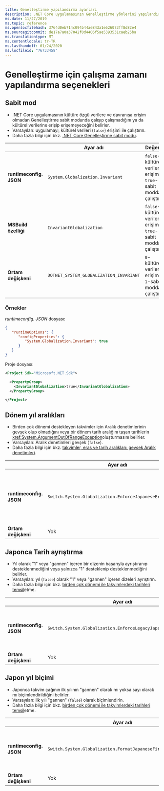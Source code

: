 ```yaml
---
title: Genelleştirme yapılandırma ayarları
description: .NET Core uygulamasının Genelleştirme yönlerini yapılandıran çalışma zamanı ayarları hakkında bilgi edinin. Örneğin, Japonca tarihleri nasıl ayrıştırır.
ms.date: 11/27/2019
ms.topic: reference
ms.openlocfilehash: 3764d0eb714c094b44ae843a1e626073ff8d82e4
ms.sourcegitcommit: de17a7a0a37042f0d4406f5ae5393531caeb25ba
ms.translationtype: MT
ms.contentlocale: tr-TR
ms.lasthandoff: 01/24/2020
ms.locfileid: "76733458"
---
```

# <a name="run-time-configuration-options-for-globalization"></a>Genelleştirme için çalışma zamanı yapılandırma seçenekleri

## <a name="invariant-mode"></a>Sabit mod

- .NET Core uygulamasının kültüre özgü verilere ve davranışa erişim olmadan Genelleştirme sabit modunda çalışıp çalışmadığını ya da kültürel verilerine erişip erişemeyeceğini belirler.
- Varsayılan: uygulamayı, kültürel verileri (`false`) erişimi ile çalıştırın.
- Daha fazla bilgi için bkz. [.NET Core Genelleştirme sabit modu](https://github.com/dotnet/runtime/blob/master/docs/design/features/globalization-invariant-mode.md).

| | Ayar adı | Değerler |
| - | - | - |
| **runtimeconfig. JSON** | `System.Globalization.Invariant` | `false`-kültürel verilerine erişim<br/>`true`-sabit modda çalıştır |
| **MSBuild özelliği** | `InvariantGlobalization` | `false`-kültürel verilerine erişim<br/>`true`-sabit modda çalıştır |
| **Ortam değişkeni** | `DOTNET_SYSTEM_GLOBALIZATION_INVARIANT` | `0`-kültürel verilerine erişim<br/>`1`-sabit modda çalıştır |

### <a name="examples"></a>Örnekler

*runtimeconfig. JSON* dosyası:

```json
{
   "runtimeOptions": {
      "configProperties": {
         "System.Globalization.Invariant": true
      }
   }
}
```

Proje dosyası:

```xml
<Project Sdk="Microsoft.NET.Sdk">

  <PropertyGroup>
    <InvariantGlobalization>true</InvariantGlobalization>
  </PropertyGroup>

</Project>
```

## <a name="era-year-ranges"></a>Dönem yıl aralıkları

- Birden çok dönemi destekleyen takvimler için Aralık denetimlerinin gevşek olup olmadığını veya bir dönem tarih aralığını taşan tarihlerin <xref:System.ArgumentOutOfRangeException>oluşturmasını belirler.
- Varsayılan: Aralık denetimleri gevşek (`false`).
- Daha fazla bilgi için bkz. [takvimler, eras ve tarih aralıkları: gevşek Aralık denetimleri](../../standard/datetime/working-with-calendars.md#calendars-eras-and-date-ranges-relaxed-range-checks).

| | Ayar adı | Değerler |
| - | - | - |
| **runtimeconfig. JSON** | `Switch.System.Globalization.EnforceJapaneseEraYearRanges` | `false` gevşek Aralık denetimleri<br/>`true`-taşmalar özel duruma neden olur |
| **Ortam değişkeni** | Yok | Yok |

## <a name="japanese-date-parsing"></a>Japonca Tarih ayrıştırma

- Yıl olarak "1" veya "gannen" içeren bir dizenin başarıyla ayrıştıranıp desteklenmediğini veya yalnızca "1" desteklenip desteklenmediğini belirler.
- Varsayılan: yıl (`false`) olarak "1" veya "gannen" içeren dizeleri ayrıştırın.
- Daha fazla bilgi için bkz. [birden çok dönemi ile takvimlerdeki tarihleri temsil](../../standard/datetime/working-with-calendars.md#represent-dates-in-calendars-with-multiple-eras)etme.

| | Ayar adı | Değerler |
| - | - | - |
| **runtimeconfig. JSON** | `Switch.System.Globalization.EnforceLegacyJapaneseDateParsing` | `false`-"gannen" veya "1" destekleniyor<br/>`true`-yalnızca "1" destekleniyor |
| **Ortam değişkeni** | Yok | Yok |

## <a name="japanese-year-format"></a>Japon yıl biçimi

- Japonca takvim çağının ilk yılının "gannen" olarak mı yoksa sayı olarak mı biçimlendirildiğini belirler.
- Varsayılan: ilk yılı "gannen" (`false`) olarak biçimlendirin.
- Daha fazla bilgi için bkz. [birden çok dönemi ile takvimlerdeki tarihleri temsil](../../standard/datetime/working-with-calendars.md#represent-dates-in-calendars-with-multiple-eras)etme.

| | Ayar adı | Değerler |
| - | - | - |
| **runtimeconfig. JSON** | `Switch.System.Globalization.FormatJapaneseFirstYearAsANumber` | `false`-"gannen" olarak Biçimlendir<br/>`true`-sayı olarak Biçimlendir |
| **Ortam değişkeni** | Yok | Yok |
